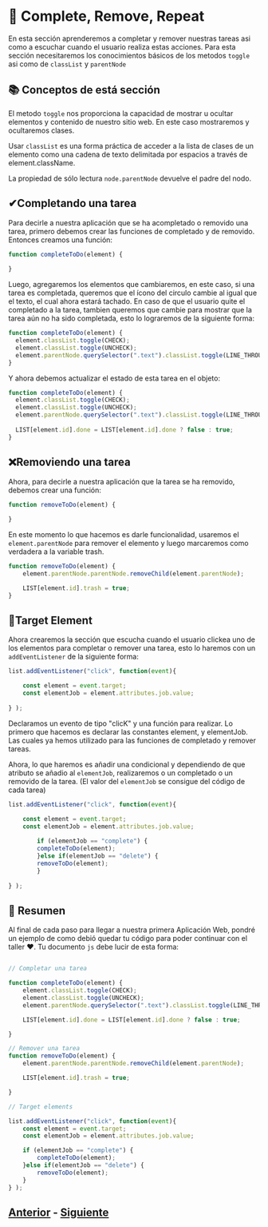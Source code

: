 # 🔄 Complete, Remove, Repeat

En esta sección aprenderemos a completar y remover nuestras tareas asi como a escuchar cuando el usuario realiza estas acciones. Para esta sección necesitaremos los conocimientos básicos de los metodos ``toggle`` asi como de ``classList`` y ``parentNode`` 

## 📚 Conceptos de está sección

El metodo ``toggle`` nos proporciona la capacidad de mostrar u ocultar elementos y contenido de nuestro sitio web. En este caso mostraremos y ocultaremos clases.

Usar ``classList`` es una forma práctica de acceder a la lista de clases de un elemento como una cadena de texto delimitada por espacios a través de element.className.

La propiedad de sólo lectura ``node.parentNode`` devuelve el padre del nodo. 

## ✔Completando una tarea
Para decirle a nuestra aplicación que se ha acompletado o removido una tarea, primero debemos crear las funciones de completado y de removido. Entonces creamos una función:

```js
function completeToDo(element) {
  
}
```
Luego, agregaremos los elementos que cambiaremos, en este caso, si una tarea es completada, queremos que el ícono del circulo cambie al igual que el texto, el cual ahora estará tachado. En caso de que el usuario quite el completado a la tarea, tambien queremos que cambie para mostrar que la tarea aún no ha sido completada, esto lo lograremos de la siguiente forma:

```js
function completeToDo(element) {
  element.classList.toggle(CHECK);
  element.classList.toggle(UNCHECK);
  element.parentNode.querySelector(".text").classList.toggle(LINE_THROUGH);
}
```
Y ahora debemos actualizar el estado de esta tarea en el objeto:

```js
function completeToDo(element) {
  element.classList.toggle(CHECK);
  element.classList.toggle(UNCHECK);
  element.parentNode.querySelector(".text").classList.toggle(LINE_THROUGH);
  
  LIST[element.id].done = LIST[element.id].done ? false : true;
}
```
## ❌Removiendo una tarea
Ahora, para decirle a nuestra aplicación que la tarea se ha removido, debemos crear una función:

```js
function removeToDo(element) {
  
}
```
En este momento lo que hacemos es darle funcionalidad, usaremos el ``element.parentNode`` para remover el elemento y luego marcaremos como verdadera a la  variable trash.

```js
function removeToDo(element) {
    element.parentNode.parentNode.removeChild(element.parentNode);

    LIST[element.id].trash = true;
}
```
## 🎯Target Element
Ahora crearemos la sección que escucha cuando el usuario clickea uno de los elementos para completar o remover una tarea, esto lo haremos con un ``addEventListener`` de la siguiente forma:

```js
list.addEventListener("click", function(event){

    const element = event.target;
    const elementJob = element.attributes.job.value;
    
} );
```
Declaramos un evento de tipo "clicK" y una función para realizar. Lo primero que hacemos es declarar las constantes element, y elementJob. Las cuales ya hemos utilizado para las funciones de completado y remover tareas. 

Ahora, lo que haremos es añadir una condicional y dependiendo de que atributo se añadio al ``elementJob``, realizaremos o un completado o un removido de la tarea. (El valor del ``elementJob`` se consigue del código de cada tarea)

```js
list.addEventListener("click", function(event){

    const element = event.target;
    const elementJob = element.attributes.job.value;
    
        if (elementJob == "complete") {
        completeToDo(element);
        }else if(elementJob == "delete") {
        removeToDo(element);
        }
    
} );
```

## 👅 Resumen
Al final de cada paso para llegar a nuestra primera Aplicación Web, pondré un ejemplo de como debió quedar tu código para poder continuar con el taller ❤. Tu  documento ``js`` debe lucir de esta forma:

```js

// Completar una tarea

function completeToDo(element) {
    element.classList.toggle(CHECK);
    element.classList.toggle(UNCHECK);
    element.parentNode.querySelector(".text").classList.toggle(LINE_THROUGH);

    LIST[element.id].done = LIST[element.id].done ? false : true;

}

// Remover una tarea
function removeToDo(element) {
    element.parentNode.parentNode.removeChild(element.parentNode);

    LIST[element.id].trash = true;

}

// Target elements

list.addEventListener("click", function(event){
    const element = event.target;
    const elementJob = element.attributes.job.value;

    if (elementJob == "complete") {
        completeToDo(element);
    }else if(elementJob == "delete") {
        removeToDo(element);
    }
} );

```

## [Anterior](https://github.com/MiguelRAvila/MiPrimeraAplicacionWeb/blob/master/Project:%204.-A%C3%B1adir%20un%20to-do:%20funciones%20y%20condicionales.md) - [Siguiente](https://github.com/MiguelRAvila/MiPrimeraAplicacionWeb/blob/master/Project:%206.-Recordando%20nuestras%20tareas.md)
